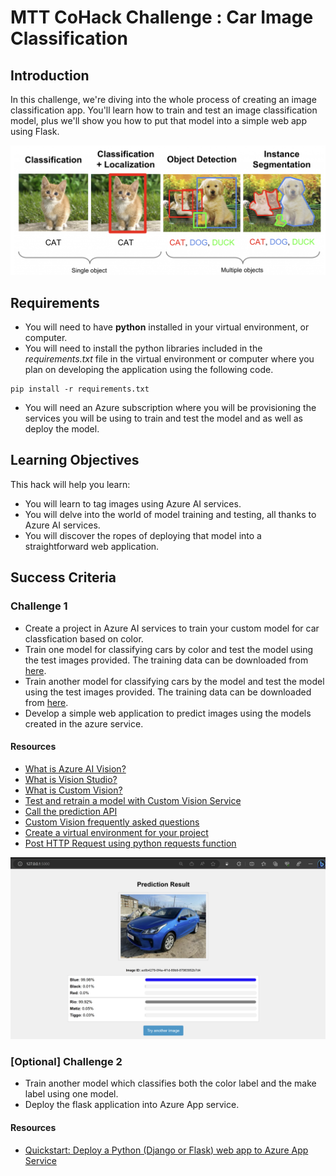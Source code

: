 # MTT CoHack Challenge : Car Image Classification

## Introduction

In this challenge, we're diving into the whole process of creating an image classification app. You'll learn how to train and test an image classification model, plus we'll show you how to put that model into a simple web app using Flask.

![image](./images/image.png)

## Requirements

- You will need to have **python** installed in your virtual environment, or computer.
- You will need to install the python libraries included in the *requirements.txt* file in the virtual environment or computer where you plan on developing the application using the following code.

```
pip install -r requirements.txt
```

- You will need an Azure subscription where you will be provisioning the services you will be using to train and test the model and as well as deploy the model.

## Learning Objectives

This hack will help you learn:

- You will learn to tag images using Azure AI services.
- You will delve into the world of model training and testing, all thanks to Azure AI services.
- You will discover the ropes of deploying that model into a straightforward web application.

## Success Criteria

### Challenge 1

- Create a project in Azure AI services to train your custom model for car classfication based on color.
- Train one model for classifying cars by color and test the model using the test images provided. The training data can be downloaded from [here](https://aistorage7nv29y3.blob.core.windows.net/car-images/car-color.zip).
- Train another model for classifying cars by the model and test the model using the test images provided. The training data can be downloaded from [here](https://aistorage7nv29y3.blob.core.windows.net/car-images/car-make.zip).
- Develop a simple web application to predict images using the models created in the azure service.

#### Resources

- [What is Azure AI Vision?](https://learn.microsoft.com/en-us/azure/ai-services/computer-vision/overview)
- [What is Vision Studio?](https://learn.microsoft.com/en-us/azure/ai-services/computer-vision/overview-vision-studio)
- [What is Custom Vision?](https://learn.microsoft.com/en-us/azure/ai-services/custom-vision-service/overview)
- [Test and retrain a model with Custom Vision Service](https://learn.microsoft.com/en-us/azure/ai-services/custom-vision-service/test-your-model)
- [Call the prediction API](https://learn.microsoft.com/en-us/azure/ai-services/custom-vision-service/use-prediction-api)
- [Custom Vision frequently asked questions](https://learn.microsoft.com/en-us/azure/ai-services/custom-vision-service/faq)
- [Create a virtual environment for your project](https://docs.python.org/3/library/venv.html)
- [Post HTTP Request using python requests function](https://www.w3schools.com/PYTHON/ref_requests_post.asp)


![image](./images/result.png)

### [Optional] Challenge 2

- Train another model which classifies both the color label and the make label using one model.
- Deploy the flask application into Azure App service.

#### Resources

- [Quickstart: Deploy a Python (Django or Flask) web app to Azure App Service](https://learn.microsoft.com/en-us/azure/app-service/quickstart-python?tabs=flask%2Cwindows%2Cazure-cli%2Cvscode-deploy%2Cdeploy-instructions-azportal%2Cterminal-bash%2Cdeploy-instructions-zip-azcli)
